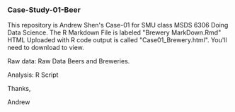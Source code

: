 ### Case-Study-01-Beer

This repository is Andrew Shen's Case-01 for SMU class MSDS 6306 Doing Data Science.
The R Markdown File is labeled "Brewery MarkDown.Rmd"
HTML Uploaded with R code output is called "Case01_Brewery.html". You'll need to download to view.

Raw data: Raw Data Beers and Breweries.

Analysis: R Script

Thanks,

Andrew

